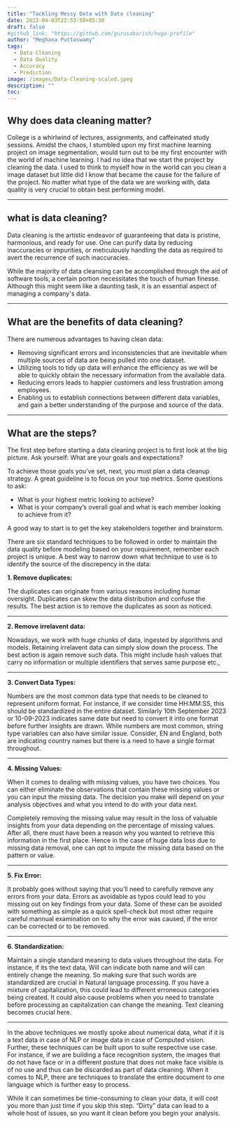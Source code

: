 ```yaml
---
title: "Tackling Messy Data with Data cleaning"
date: 2022-04-03T22:53:58+05:30
draft: false
#github_link: "https://github.com/gurusabarish/hugo-profile"
author: "Meghana Puttaswamy"
tags:
  - Data Cleaning
  - Data Quality
  - Accuracy
  - Prediction
image: /images/Data-Cleaning-scaled.jpeg
description: ""
toc: 
---
```

## Why does data cleaning matter?

College is a whirlwind of lectures, assignments, and caffeinated study sessions. Amidst the chaos, I stumbled upon my first machine learning project on image segmentation, would turn out to be my first encounter with the world of machine learning. I had no idea that we start the project by cleaning the data. I used to think to myself how in the world can you clean a image dataset but little did I know that became the cause for the failure of the project. No matter what type of the data we are working with, data quality is very crucial to obtain best performing model.

---

## what is data cleaning?

Data cleaning is the artistic endeavor of guaranteeing that data is pristine, harmonious, and ready for use. One can purify data by reducing inaccuracies or impurities,  or meticulously handling the data as required to avert the recurrence of such inaccuracies.

While the majority of data cleansing can be accomplished through the aid of software tools, a certain portion necessitates the touch of human finesse. Although this might seem like a daunting task, it is an essential aspect of managing a company's data.

---

## What are the benefits of data cleaning?

There are numerous advantages to having clean data: 
- Removing significant errors and inconsistencies that are inevitable when multiple sources of data are being pulled into one dataset. 
- Utilizing tools to tidy up data will enhance the efficiency as we will be able to quickly obtain the necessary information from the available data. 
- Reducing errors leads to happier customers and less frustration among employees. 
- Enabling us to establish connections between different data variables, and gain a better understanding of the purpose and source of the data.

---

## What are the steps?

The first step before starting a data cleaning project is to first look at the big picture. Ask yourself: What are your goals and expectations?

To achieve those goals you’ve set, next, you must plan a data cleanup strategy. A great guideline is to focus on your top metrics. Some questions to ask:

- What is your highest metric looking to achieve? 
- What is your company’s overall goal and what is each member looking to achieve from it?

A good way to start is to get the key stakeholders together and brainstorm.

There are six standard techniques to be followed in order to maintain the data quality before modeling based on your requirement, remember each project is unique. A best way to narrow down what technique to use is to identify the source of the discrepency in the data:

**1. Remove duplicates:**

The duplicates can originate from various reasons including humar oversight. Duplicates can skew the data distribution and confuse the results. The best action is to remove the duplicates as soon as noticed.

---

**2. Remove irrelavent data:** 

Nowadays, we work with huge chunks of data, ingested by algorithms and models. Retaining irrelavent data can simply slow down the process. The best action is again remove such data. This might include hash values that carry no information or multiple identifiers that serves same purpose etc.,

---

**3. Convert Data Types:**

Numbers are the most common data type that needs to be cleaned to represent uniform format. For instance, if we consider time HH:MM:SS, this should be standardized in the entire dataset. Similarly 10th September 2023 or 10-09-2023 indicates same date but need to convert it into one format before further insights are drawn. While numbers are most common, string type variables can also have similar issue. Consider, EN and England, both are indicating country names but there is a need to have a single format throughout.

---

**4. Missing Values:**

When it comes to dealing with missing values, you have two choices. You can either eliminate the observations that contain these missing values or you can input the missing data. The decision you make will depend on your analysis objectives and what you intend to do with your data next.

Completely removing the missing value may result in the loss of valuable insights from your data depending on the percentage of missing values. After all, there must have been a reason why you wanted to retrieve this information in the first place. Hence in the case of huge data loss due to missing data removal, one can opt to impute the missing data based on the pattern or value.

---

**5. Fix Error:**

It probably goes without saying that you’ll need to carefully remove any errors from your data. Errors as avoidable as typos could lead to you missing out on key findings from your data. Some of these can be avoided with something as simple as a quick spell-check but most other require careful mannual examination on to why the error was caused, if the error can be corrected or to be removed. 

---

**6. Standardization:**

Maintain a single standard meaning to data values throughout the data. For instance, if its the text data, Will can indicate both name and will can entirely change the meaning. So making sure that such words are standardized are crucial in Natural language processing. If you have a mixture of capitalization, this could lead to different erroneous categories being created. It could also cause problems when you need to translate before processing as capitalization can change the meaning. Text cleaning becomes crucial here.

---

In the above techniques we mostly spoke about numerical data, what if it is a text data in case of NLP or image data in case of Computed vision. Further, these techniques can be built upon to suite respective use case. For instance, if we are building a face recognition system, the images that do not have face or in a different posture that does not make face visible is of no use and thus can be discarded as part of data cleaning. When it comes to NLP, there are techniques to translate the entire document to one language which is further easy to process.


While it can sometimes be time-consuming to clean your data, it will cost you more than just time if you skip this step. “Dirty” data can lead to a whole host of issues, so you want it clean before you begin your analysis. 
